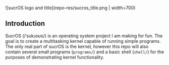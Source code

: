 ![sucrOS logo and title](repo-res/sucros_title.png | width=700)

## Introduction
SucrOS (/ˈsukɹoʊs/) is an operating system project I am making for fun. The goal
is to create a multitasking kernel capable of running simple programs. The only
real part of sucrOS is the kernel, however this repo will also contain several
small programs (`programs/`) and a basic shell (`shell/`) for the purposes of
demonstrating kernel functionality.
